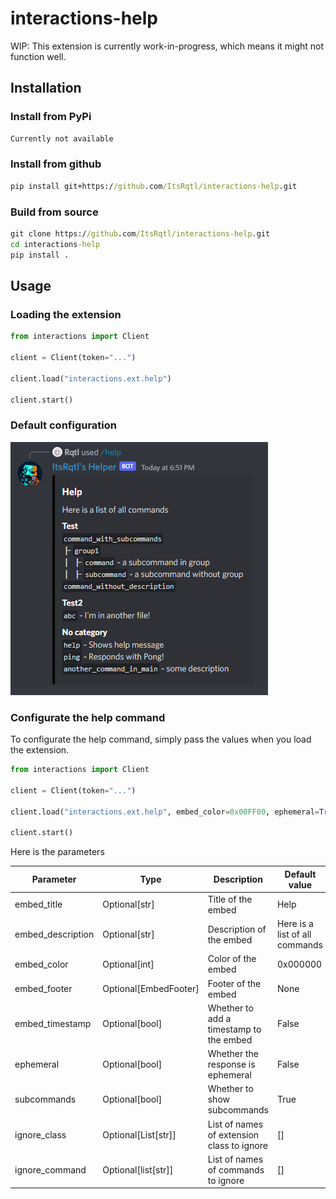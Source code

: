 # interactions-help

WIP: This extension is currently work-in-progress, which means it might not function well.

## Installation

### Install from PyPi

```bat
Currently not available
```

### Install from github

```bat
pip install git+https://github.com/ItsRqtl/interactions-help.git
```

### Build from source

```bat
git clone https://github.com/ItsRqtl/interactions-help.git
cd interactions-help
pip install .
```

## Usage

### Loading the extension

```py
from interactions import Client

client = Client(token="...")

client.load("interactions.ext.help")

client.start()
```

### Default configuration

![image](https://github.com/ItsRqtl/interactions-help/blob/master/img/preview-original.png?raw=true)

### Configurate the help command

To configurate the help command, simply pass the values when you load the extension.

```py
from interactions import Client

client = Client(token="...")

client.load("interactions.ext.help", embed_color=0x00FF00, ephemeral=True, subcommands=True)

client.start()
```

Here is the parameters

|Parameter|Type|Description|Default value|
|---|---|---|---|
|embed_title|Optional[str]|Title of the embed|Help|
|embed_description|Optional[str]|Description of the embed|Here is a list of all commands|
|embed_color|Optional[int]|Color of the embed|0x000000|
|embed_footer|Optional[EmbedFooter]|Footer of the embed|None|
|embed_timestamp|Optional[bool]|Whether to add a timestamp to the embed|False|
|ephemeral|Optional[bool]|Whether the response is ephemeral|False|
|subcommands|Optional[bool]|Whether to show subcommands|True|
|ignore_class|Optional[List[str]]|List of names of extension class to ignore|[]|
|ignore_command|Optional[list[str]]|List of names of commands to ignore|[]|
